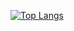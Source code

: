 [![Top Langs](https://github-readme-stats.vercel.app/api/top-langs/?username=anuraghazra&layout=donut&hide=Mathematica,HTML,PowerShell,Shell,CSS,Dockerfile&size_weight=0.1&count_weight=0.9&langs_count=8)](https://github.com/anuraghazra/github-readme-stats)
